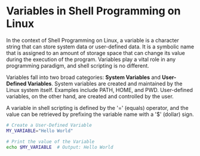 # Variables in Shell Programming on Linux

In the context of Shell Programming on Linux, a variable is a character string that can store system data or user-defined data. It is a symbolic name that is assigned to an amount of storage space that can change its value during the execution of the program. Variables play a vital role in any programming paradigm, and shell scripting is no different.

Variables fall into two broad categories: **System Variables** and **User-Defined Variables**. System variables are created and maintained by the Linux system itself. Examples include PATH, HOME, and PWD. User-defined variables, on the other hand, are created and controlled by the user.

A variable in shell scripting is defined by the '=' (equals) operator, and the value can be retrieved by prefixing the variable name with a '$' (dollar) sign.

```bash
# Create a User-Defined Variable
MY_VARIABLE="Hello World"

# Print the value of the Variable
echo $MY_VARIABLE  # Output: Hello World
```